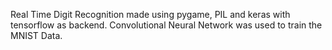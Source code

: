 Real Time Digit Recognition made using pygame, PIL and keras with tensorflow as backend.
Convolutional Neural Network was used to train the MNIST Data.